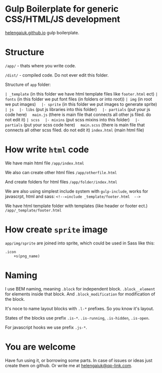 Gulp Boilerplate for generic CSS/HTML/JS development
=============
<a href="http://helengaiuk.github.io" target="_blank">helengaiuk.github.io</a> gulp boilerplate.

Structure
=============
`/app/` - thats where you write code.

`/dist/` - compiled code. Do not ever edit this folder.

Structure of `app` folder:

`| _template` (in this folder we have html template files like `footer.html` ect)
`| fonts` (in this folder we put font files (in folders or into root))
`| img` (in root we put images)
`  |- sprite` (in this folder we put images to generate sprite)
`| js`
`  |- libs` (put js libraries into this folder)
`  |- partials` (put your js code here)
`  main.js` (there is main file that connects all other js filed. do not edit it)
`| scss` 
`  |- mixins` (put scss mixins into this folder)
`  |- partials` (put your scss code here)
`  main.scss` (there is main file that connects all other scss filed. do not edit it)
`index.html` (main html file)

How write `html` code
=============

We have main html file
`/app/index.html`

We also can create other html files
`/app/otherfile.html` 

And create folders for html files
`/app/folder/index.html` 

We are also using simplest include system with `gulp-include`, works for javascrpt, html and sass:
`<!--=include _template/footer.html  -->` 

We have html template folder with templates (like header or footer ect.)
`/app/_template/footer.html` 


How create `sprite` image
=============

`app/img/sprite` are joined into sprite, which could be used in Sass like this:
```
.icon
    +s(png_name)
```

Naming
=============
I use BEM naming, meaning `.block` for independent block. `.block__element` for elements inside that block. And `.block_modification` for modification of the block.

It's noce to name layout blocks with `.l-*` prefixes. So you know it's layout.

States of the blocks use prefix `.is-*`. `.is-running`, `.is-hidden`, `.is-open`.

For javascript hooks we use prefix `.js-*`.

You are welcome
=============
Have fun using it, or borrowing some parts. In case of issues or ideas just create them on github. Or write me at <a href="mailto:helengaiuk@qp-link.com">helengaiuk@qp-link.com</a>.

